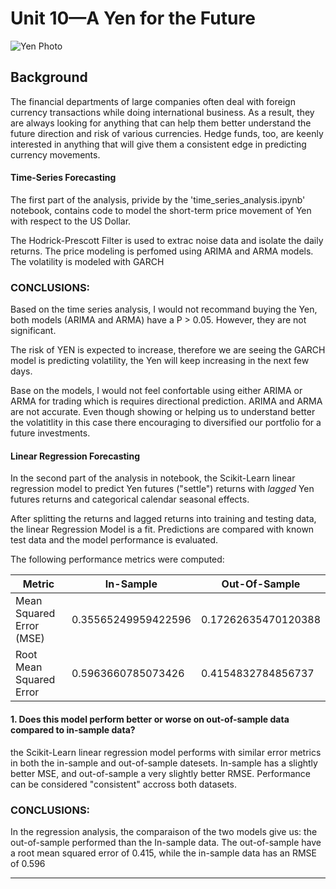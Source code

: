# Unit 10—A Yen for the Future

![Yen Photo](Images/unit-10-readme-photo.png)

## Background

The financial departments of large companies often deal with foreign currency transactions while doing international business. As a result, they are always looking for anything that can help them better understand the future direction and risk of various currencies. Hedge funds, too, are keenly interested in anything that will give them a consistent edge in predicting currency movements.



#### Time-Series Forecasting

The first part of the analysis, privide by the 'time_series_analysis.ipynb' notebook, contains code to model the short-term price movement of Yen with respect to the US Dollar.

The Hodrick-Prescott Filter is used to extrac noise data and isolate the daily returns. The price modeling is perfomed using ARIMA and ARMA models. The volatility  is modeled with GARCH 




### CONCLUSIONS:

Based on the time series analysis, I would not recommand buying the Yen, both models (ARIMA and ARMA) have a P > 0.05. However, they are not significant. 

The risk of YEN is expected to increase, therefore we are seeing the GARCH model is predicting volatility, the Yen will keep increasing in the next few days.

Base on the models, I would not feel confortable using either ARIMA or ARMA for trading which is requires directional prediction. ARIMA and ARMA are not accurate. Even though showing or helping us to understand better the volatitlity in this case there encouraging to diversified our portfolio for a future investments.

#### Linear Regression Forecasting

In the second part of the analysis in notebook, the Scikit-Learn linear regression model to predict Yen futures ("settle") returns with *lagged* Yen futures returns and categorical calendar seasonal effects. 
 
After splitting the returns and lagged returns into training and testing data, the linear Regression Model is a fit. Predictions are compared with known test data and the model performance is evaluated.

The following performance metrics were computed:

|Metric| In-Sample |Out-Of-Sample|
|-|-|-|
|Mean Squared Error (MSE) |0.35565249959422596|0.17262635470120388|
|Root Mean Squared Error|0.5963660785073426|0.4154832784856737|





#### 1. Does this model perform better or worse on out-of-sample data compared to in-sample data?
the Scikit-Learn linear regression model performs with similar error metrics in both the in-sample and out-of-sample datesets. In-sample has a slightly better MSE, and out-of-sample a very slightly better RMSE. Performance can be considered "consistent" accross both datasets.

### CONCLUSIONS:

In the regression analysis, the comparaison of the two models give us: the out-of-sample performed than the In-sample data. The out-of-sample have a root mean squared error of 0.415, while the in-sample data has an RMSE of 0.596
- - -


